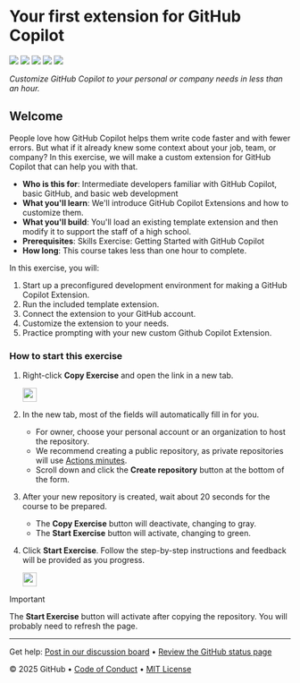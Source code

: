 # Your first extension for GitHub Copilot

<!-- ![](https://github.com/ramnayudu/skills-your-first-extension-for-github-copilot-1/actions/workflows/0-start-course.yml/badge.svg?branch=main) -->

![](https://github.com/ramnayudu/skills-your-first-extension-for-github-copilot-1/actions/workflows/1-preparing.yml/badge.svg)
![](https://github.com/ramnayudu/skills-your-first-extension-for-github-copilot-1/actions/workflows/2-running-our-extension.yml/badge.svg)
![](https://github.com/ramnayudu/skills-your-first-extension-for-github-copilot-1/actions/workflows/3-connecting-to-github.yml/badge.svg)
![](https://github.com/ramnayudu/skills-your-first-extension-for-github-copilot-1/actions/workflows/4-customizing-our-extension.yml/badge.svg)
![](https://github.com/ramnayudu/skills-your-first-extension-for-github-copilot-1/actions/workflows/5-merge-our-changes.yml/badge.svg)

_Customize GitHub Copilot to your personal or company needs in less than an hour._

## Welcome

People love how GitHub Copilot helps them write code faster and with fewer errors.
But what if it already knew some context about your job, team, or company?
In this exercise, we will make a custom extension for GitHub Copilot that can help you with that.

- **Who is this for**: Intermediate developers familiar with GitHub Copilot, basic GitHub, and basic web development
- **What you'll learn**: We'll introduce GitHub Copilot Extensions and how to customize them.
- **What you'll build**: You'll load an existing template extension and then modify it to support the staff of a high school.
- **Prerequisites**: Skills Exercise: Getting Started with GitHub Copilot
- **How long**: This course takes less than one hour to complete.

In this exercise, you will:

1. Start up a preconfigured development environment for making a GitHub Copilot Extension.
2. Run the included template extension.
3. Connect the extension to your GitHub account.
4. Customize the extension to your needs.
5. Practice prompting with your new custom Github Copilot Extension.

### How to start this exercise

1. Right-click **Copy Exercise** and open the link in a new tab.

   <a id="copy-exercise">
      <img src="https://img.shields.io/badge/📠_Copy_Exercise-AAA" height="25pt"/>
   </a>

2. In the new tab, most of the fields will automatically fill in for you.

   - For owner, choose your personal account or an organization to host the repository.
   - We recommend creating a public repository, as private repositories will use [Actions minutes](https://docs.github.chttps://github.com/ramnayudu/skills-your-first-extension-for-github-copilot-1/billing/managing-billing-for-github-actions/about-billing-for-github-actions).
   - Scroll down and click the **Create repository** button at the bottom of the form.

3. After your new repository is created, wait about 20 seconds for the course to be prepared.

   - The **Copy Exercise** button will deactivate, changing to gray.
   - The **Start Exercise** button will activate, changing to green.

4. Click **Start Exercise**. Follow the step-by-step instructions and feedback will be provided as you progress.

   <a id="start-exercise" href="https://github.com/ramnayudu/skills-your-first-extension-for-github-copilot-1/issues/1">
      <img src="https://img.shields.io/badge/🚀_Start_Exercise-008000" height="25pt"/>
   </a>

> [!IMPORTANT]
> The **Start Exercise** button will activate after copying the repository. You will probably need to refresh the page.

---

Get help: [Post in our discussion board](https://github.com/orgs/skills/discussions/categories/your-first-extension-for-github-copilot) &bull; [Review the GitHub status page](https://www.githubstatus.com/)

&copy; 2025 GitHub &bull; [Code of Conduct](https://www.contributor-covenant.org/version/2/1/code_of_conduct/code_of_conduct.md) &bull; [MIT License](https://gh.io/mit)
